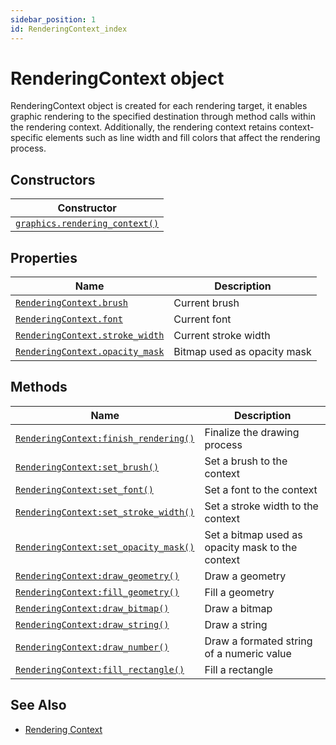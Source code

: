 ```yaml
---
sidebar_position: 1
id: RenderingContext_index
---
```


# RenderingContext object
RenderingContext object is created for each rendering target, it enables graphic rendering to the specified destination through method calls within the rendering context. Additionally, the rendering context retains context-specific elements such as line width and fill colors that affect the rendering process.

## Constructors
|Constructor|
|---|
|[`graphics.rendering_context()`](/libs/graphics/graphics_rendering_context)

## Properties
|Name|Description|
|-|-|
|[```RenderingContext.brush```](/libs/graphics/RenderingContext/RenderingContext_brush)|Current brush|
|[```RenderingContext.font```](/libs/graphics/RenderingContext/RenderingContext_font)|Current font|
|[```RenderingContext.stroke_width```](/libs/graphics/RenderingContext/RenderingContext_stroke_width)|Current stroke width|
|[```RenderingContext.opacity_mask```](/libs/graphics/RenderingContext/RenderingContext_opacity_mask)|Bitmap used as opacity mask|

## Methods
|Name|Description|
|-|-|
|[```RenderingContext:finish_rendering()```](/libs/graphics/RenderingContext/RenderingContext-finish_rendering)|Finalize the drawing process|
|[```RenderingContext:set_brush()```](/libs/graphics/RenderingContext/RenderingContext-set_brush)|Set a brush to the context|
|[```RenderingContext:set_font()```](/libs/graphics/RenderingContext/RenderingContext-set_font)|Set a font to the context|
|[```RenderingContext:set_stroke_width()```](/libs/graphics/RenderingContext/RenderingContext-set_stroke_width)|Set a stroke width to the context|
|[```RenderingContext:set_opacity_mask()```](/libs/graphics/RenderingContext/RenderingContext-set_opacity_mask)|Set a bitmap used as opacity mask to the context|
|[```RenderingContext:draw_geometry()```](/libs/graphics/RenderingContext/RenderingContext-draw_geometry)|Draw a geometry|
|[```RenderingContext:fill_geometry()```](/libs/graphics/RenderingContext/RenderingContext-fill_geometry)|Fill a geometry|
|[```RenderingContext:draw_bitmap()```](/libs/graphics/RenderingContext/RenderingContext-draw_bitmap)|Draw a bitmap|
|[```RenderingContext:draw_string()```](/libs/graphics/RenderingContext/RenderingContext-draw_string)|Draw a string|
|[```RenderingContext:draw_number()```](/libs/graphics/RenderingContext/RenderingContext-draw_number)|Draw a formated string of a numeric value|
|[```RenderingContext:fill_rectangle()```](/libs/graphics/RenderingContext/RenderingContext-fill_rectangle)|Fill a rectangle|

## See Also
- [Rendering Context](/guide/graphics#rendering-context)
